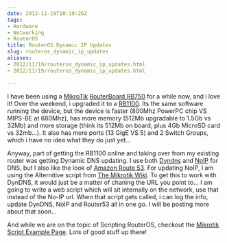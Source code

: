 ```yaml
---
date: 2012-11-19T10:19:26Z
tags:
- Hardware
- Networking
- RouterOS
title: RouterOS Dynamic IP Updates
slug: routeros_dynamic_ip_updates
aliases:
- 2012/11/19/routeros_dynamic_ip_updates.html
- 2012/11/19/routeros_dynamic_ip_updates.html

---
```

 
 

I have been using a [MikroTik][1] [RouterBoard RB750][2] for a while now, and i love it! Over the weekend, i upgraded it to a [RB1100][3]. Its the same software running the device, but the device is faster (800Mhz PowerPC chip VS MIPS-BE at 680Mhz), has more memory (512Mb upgradable to 1.5Gb vs 32Mb) and more storage (think its 512Mb on board, plus 4Gb MicroSD card vs 32mb...). It also has more ports (13 GigE VS 5) and 2 Switch Groups, which i have no idea what they do just yet...

Anyway, part of getting the RB1100 online and taking over from my existing router was getting Dynamic DNS updating. I use both [Dyndns][4] and [NoIP][5] for DNS, but I also like the look of [Amazon Route 53][6]. For updating NoIP, I am using the Alternitive script from [The Mikrotik Wiki][7]. To get this to work with DynDNS, it would just be a matter of chaning the URL you point to... I am going to write a web script which will sit internally on the network, use that instead of the No-IP url. When that script gets called, i can log the info, update DynDNS, NoIP and Router53 all in one go. I will be posting more about that soon...

And while we are on the topic of Scripting RouterOS, checkout the [Mikrotik Script Example Page][8]. Lots of good stuff up there!

[1]:http://www.mikrotik.com
[2]:http://routerboard.com/RB750G
[3]:http://routerboard.com/RB1100
[4]:http://www.dyndns.org
[5]:http://no-ip.com
[6]:http://aws.amazon.com/route53
[7]:http://wiki.mikrotik.com/wiki/Dynamic_DNS_Update_Script_for_No-IP_DNS
[8]:http://wiki.mikrotik.com/wiki/Scripts
